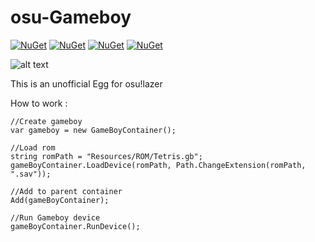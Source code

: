 # osu-Gameboy

[![NuGet](https://img.shields.io/nuget/v/osu.Framework.Eggs.GameBoy.svg)](https://www.nuget.org/packages/osu.Framework.Eggs.GameBoy)
[![NuGet](https://img.shields.io/nuget/dt/osu.Framework.Eggs.GameBoy.svg)](https://www.nuget.org/packages/osu.Framework.Eggs.GameBoy)
[![NuGet](https://img.shields.io/badge/author-andy840119-blue.svg)](https://github.com/osu-Karaoke/osu-GameBoy)
[![NuGet](https://img.shields.io/badge/waifu-13-ff69b4.svg)](https://github.com/osu-Karaoke/osu-GameBoy)

![alt text](https://raw.githubusercontent.com/osu-Karaoke/osu-GameBoy/master/images/dmeo.png)

This is an unofficial Egg for osu!lazer

How to work : 
```Csharp
//Create gameboy
var gameboy = new GameBoyContainer();

//Load rom
string romPath = "Resources/ROM/Tetris.gb";
gameBoyContainer.LoadDevice(romPath, Path.ChangeExtension(romPath, ".sav"));

//Add to parent container
Add(gameBoyContainer);

//Run Gameboy device
gameBoyContainer.RunDevice();
```
